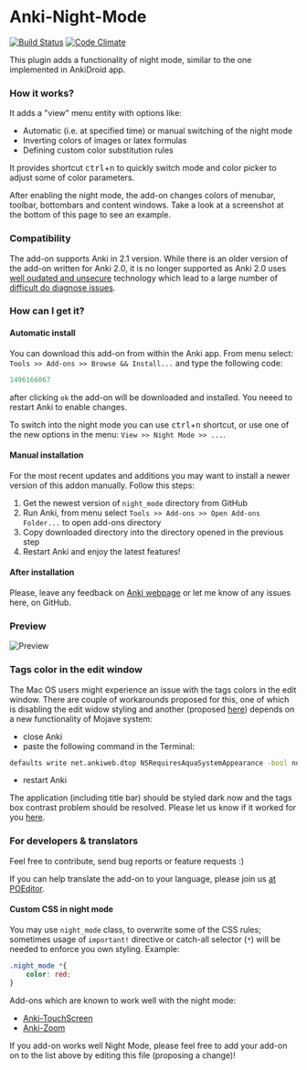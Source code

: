 # Anki-Night-Mode
[![Build Status](https://travis-ci.org/krassowski/Anki-Night-Mode.svg?branch=master)](https://travis-ci.org/krassowski/Anki-Night-Mode) [![Code Climate](https://codeclimate.com/github/krassowski/Anki-Night-Mode/badges/gpa.svg)](https://codeclimate.com/github/krassowski/Anki-Night-Mode)

This plugin adds a functionality of night mode, similar to the one implemented in AnkiDroid app.

### How it works?

It adds a "view" menu entity with options like:
- Automatic (i.e. at specified time) or manual switching of the night mode
- Inverting colors of images or latex formulas
- Defining custom color substitution rules

It provides shortcut <kbd>ctrl</kbd>+<kbd>n</kbd> to quickly switch mode and color picker to adjust some of color parameters.

After enabling the night mode, the add-on changes colors of menubar, toolbar, bottombars and content windows. Take a look at a screenshot at the bottom of this page to see an example.

### Compatibility

The add-on supports Anki in 2.1 version. While there is an older version of the add-on written for Anki 2.0, it is no longer supported as Anki 2.0 uses [well oudated and unsecure](https://github.com/krassowski/Anki-Night-Mode/issues/79#issuecomment-517806633) technology which lead to a large number of [difficult do diagnose issues](https://github.com/krassowski/Anki-Night-Mode/issues?utf8=✓&q=+label%3Aold-version+).

### How can I get it?

#### Automatic install

You can download this add-on from within the Anki app.
From menu select: `Tools >> Add-ons >> Browse && Install...` and type the following code:

```python
1496166067
```

after clicking `ok` the add-on will be downloaded and installed. You neeed to restart Anki to enable changes.

To switch into the night mode you can use <kbd>ctrl</kbd>+<kbd>n</kbd> shortcut, or use one of the new options in the menu: `View >> Night Mode >> ...`.

#### Manual installation

For the most recent updates and additions you may want to install a newer version of this addon manually.
Follow this steps:

1. Get the newest version of `night_mode` directory from GitHub
2. Run Anki, from menu select `Tools >> Add-ons >> Open Add-ons Folder...` to open add-ons directory
4. Copy downloaded directory into the directory opened in the previous step
5. Restart Anki and enjoy the latest features!

#### After installation

Please, leave any feedback on [Anki webpage](https://ankiweb.net/shared/info/1496166067) or let me know of any issues here, on GitHub.

### Preview

![Preview](https://raw.githubusercontent.com/krassowski/Anki-Night-Mode/master/preview.png)


### Tags color in the edit window

The Mac OS users might experience an issue with the tags colors in the edit window. There are couple of workarounds proposed for this, one of which is disabling the edit widow styling and another (proposed [here](https://github.com/krassowski/Anki-Night-Mode/issues/59#issuecomment-517092923)) depends on a new functionality of Mojave system:

- close Anki
- paste the following command in the Terminal:
```bash
defaults write net.ankiweb.dtop NSRequiresAquaSystemAppearance -bool no
```
- restart Anki

The application (including title bar) should be styled dark now and the tags box contrast problem should be resolved. Please let us know if it worked for you [here](https://github.com/krassowski/Anki-Night-Mode/issues/59).


### For developers & translators

Feel free to contribute, send bug reports or feature requests :)

If you can help translate the add-on to your language, please join us [at POEditor](https://poeditor.com/join/project/0waBVUY8oC).


#### Custom CSS in night mode

You may use `night_mode` class, to overwrite some of the CSS rules; sometimes usage of `important!` directive or catch-all selector (`*`) will be needed to enforce you own styling. Example:

```css
.night_mode *{
    color: red;
}
```


Add-ons which are known to work well with the night mode:
- [Anki-TouchScreen](https://github.com/krassowski/Anki-TouchScreen)
- [Anki-Zoom](https://github.com/krassowski/Anki-Zoom)

If you add-on works well Night Mode, please feel free to add your add-on on to the list above by editing this file (proposing a change)!
